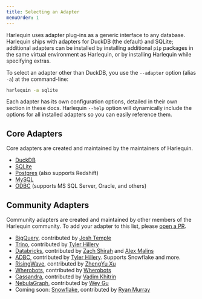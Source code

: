 ```yaml
---
title: Selecting an Adapter
menuOrder: 1
---
```


Harlequin uses adapter plug-ins as a generic interface to any database. Harlequin ships with adapters for DuckDB (the default) and SQLite; additional adapters can be installed by installing additional `pip` packages in the same virtual environment as Harlequin, or by installing Harlequin while specifying extras.

To select an adapter other than DuckDB, you use the `--adapter` option (alias `-a`) at the command-line:

```bash
harlequin -a sqlite
```

Each adapter has its own configuration options, detailed in their own section in these docs. Harlequin `--help` option will dynamically include the options for all installed adapters so you can easily reference them.

## Core Adapters

Core adapters are created and maintained by the maintainers of Harlequin.

- [DuckDB](duckdb/index)
- [SQLite](sqlite/index)
- [Postgres](postgres/index) (also supports Redshift)
- [MySQL](mysql/index)
- [ODBC](odbc/index) (supports MS SQL Server, Oracle, and others)

## Community Adapters

Community adapters are created and maintained by other members of the Harlequin community. To add your adapter to this list, please [open a PR](https://github.com/tconbeer/harlequin-web).

- [BigQuery](bigquery/index), contributed by [Josh Temple](https://github.com/joshtemple)
- [Trino](trino/index), contributed by [Tyler Hillery](https://github.com/TylerHillery)
- [Databricks](databricks/index), contributed by [Zach Shirah](https://github.com/zashirah) and [Alex Malins](https://github.com/alexmalins)
- [ADBC](adbc/index), contributed by [Tyler Hillery](https://github.com/TylerHillery). Supports Snowflake and more.
- [RisingWave](risingwave/index), contributed by [ZhengYu Xu](https://github.com/zen-xu)
- [Wherobots](wherobots/index), contributed by [Wherobots](https://github.com/wherobots)
- [Cassandra](cassandra/index), contributed by [Vadim Khitrin](https://github.com/vkhitrin)
- [NebulaGraph](nebulagraph/index), contributed by [Wey Gu](https://github.com/wey-gu)
- Coming soon: [Snowflake](https://github.com/rymurr/harlequin-snowflake), contributed by [Ryan Murray](https://github.com/rymurr)
